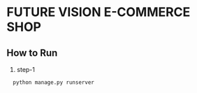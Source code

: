 
# FUTURE VISION E-COMMERCE SHOP

## How to Run

1. step-1

```bash
  python manage.py runserver
```
